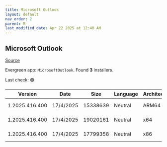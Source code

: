 ```yaml
---
title: Microsoft Outlook
layout: default
nav_order: 2
parent: M
last_modified_date: Apr 22 2025 at 12:40 AM
---
```


## Microsoft Outlook

[Source](https://learn.microsoft.com/en-us/microsoft-365-apps/outlook/get-started/deployment-new-outlook)

Evergreen app: `MicrosoftOutlook`. Found **3** installers.

Last check: 🟢

| Version        | Date      | Size     | Language | Architecture | Type | URI                                                                                                                                                                                                                              |
| -------------- | --------- | -------- | -------- | ------------ | ---- | -------------------------------------------------------------------------------------------------------------------------------------------------------------------------------------------------------------------------------- |
| 1.2025.416.400 | 17/4/2025 | 15338639 | Neutral  | ARM64        | msix | [https://res.cdn.office.net/nativehost/5mttl/installer/v2/1.2025.416.400/Microsoft.OutlookForWindows_arm64.msix](https://res.cdn.office.net/nativehost/5mttl/installer/v2/1.2025.416.400/Microsoft.OutlookForWindows_arm64.msix) |
| 1.2025.416.400 | 17/4/2025 | 19020161 | Neutral  | x64          | msix | [https://res.cdn.office.net/nativehost/5mttl/installer/v2/1.2025.416.400/Microsoft.OutlookForWindows_x64.msix](https://res.cdn.office.net/nativehost/5mttl/installer/v2/1.2025.416.400/Microsoft.OutlookForWindows_x64.msix)     |
| 1.2025.416.400 | 17/4/2025 | 17799358 | Neutral  | x86          | msix | [https://res.cdn.office.net/nativehost/5mttl/installer/v2/1.2025.416.400/Microsoft.OutlookForWindows_x86.msix](https://res.cdn.office.net/nativehost/5mttl/installer/v2/1.2025.416.400/Microsoft.OutlookForWindows_x86.msix)     |
